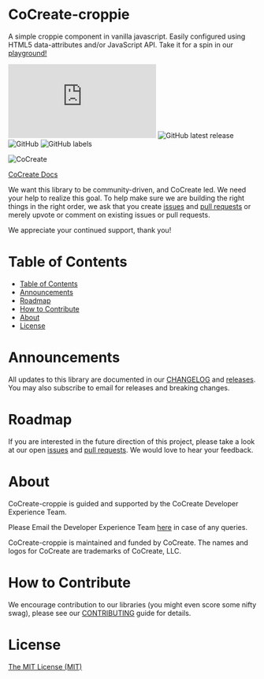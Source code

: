 # CoCreate-croppie
A simple croppie component in vanilla javascript. Easily configured using HTML5 data-attributes and/or JavaScript API. Take it for a spin in our [playground!](https://cocreate.app/docs/croppie)

![GitHub file size in bytes](https://img.shields.io/github/size/CoCreate-app/CoCreate-croppie/dist/CoCreate-croppie.min.js?label=minified%20size&style=for-the-badge) 
![GitHub latest release](https://img.shields.io/github/v/release/CoCreate-app/CoCreate-croppie?style=for-the-badge)
![GitHub](https://img.shields.io/github/license/CoCreate-app/CoCreate-croppie?style=for-the-badge) 
![GitHub labels](https://img.shields.io/github/labels/CoCreate-app/CoCreate-croppie/help%20wanted?style=for-the-badge)

![CoCreate](https://cdn.cocreate.app/logo.png)

[CoCreate Docs](https://cocreate.app/docs/croppie)

We want this library to be community-driven, and CoCreate led. We need your help to realize this goal. To help make sure we are building the right things in the right order, we ask that you create [issues](https://github.com/CoCreate-app/Realtime_Admin_CRM_and_CMS/issues) and [pull requests](https://github.com/CoCreate-app/Realtime_Admin_CRM_and_CMS/pulls) or merely upvote or comment on existing issues or pull requests.

We appreciate your continued support, thank you!

# Table of Contents

- [Table of Contents](#table-of-contents)
- [Announcements](#announcements)
- [Roadmap](#roadmap)
- [How to Contribute](#how-to-contribute)
- [About](#about)
- [License](#license)

<a name="announcements"></a>
# Announcements

All updates to this library are documented in our [CHANGELOG](https://github.com/CoCreate-app/CoCreate-croppie/blob/master/CHANGELOG.md) and [releases](https://github.com/CoCreate-app/CoCreate-croppie/releases). You may also subscribe to email for releases and breaking changes. 

<a name="roadmap"></a>
# Roadmap

If you are interested in the future direction of this project, please take a look at our open [issues](https://github.com/CoCreate-app/CoCreate-croppie/issues) and [pull requests](https://github.com/CoCreate-app/CoCreate-croppie/pulls). We would love to hear your feedback.


<a name="about"></a>
# About

CoCreate-croppie is guided and supported by the CoCreate Developer Experience Team.

Please Email the Developer Experience Team [here](mailto:develop@cocreate.app) in case of any queries.

CoCreate-croppie is maintained and funded by CoCreate. The names and logos for CoCreate are trademarks of CoCreate, LLC.

<a name="contribute"></a>
# How to Contribute

We encourage contribution to our libraries (you might even score some nifty swag), please see our [CONTRIBUTING](https://github.com/CoCreate-app/CoCreate-croppie/blob/master/CONTRIBUTING.md) guide for details.

# License
[The MIT License (MIT)](https://github.com/CoCreate-app/CoCreate-croppie/blob/master/LICENSE)


